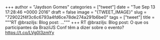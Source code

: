 
+++
author = "Jaydson Gomes"
categories = ["tweet"]
date = "Tue Sep 13 17:28:46 +0000 2016"
draft = false
image = "{TWEET_IMAGE}"
slug = "729022f4f3c6c6793a4fd6ce78de274a291b6be0"
tags = ["tweet"]
title = """RT @braziljs: Blog post: ..."""
+++
RT @braziljs: Blog post: O que os participantes da BrazilJS Conf têm a dizer sobre o evento? https://t.co/LVg0I3zmYy

